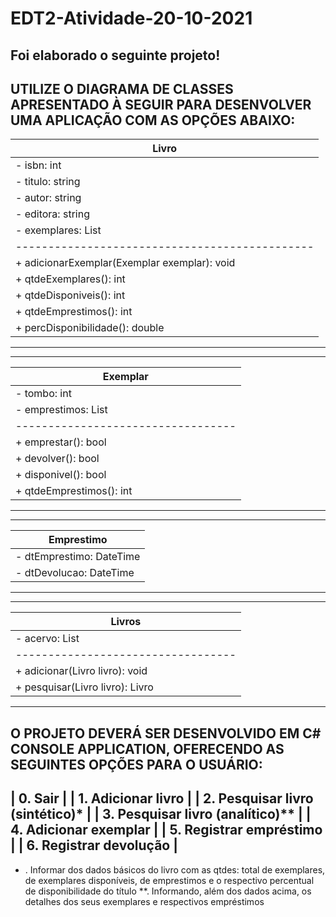 # EDT2-Atividade-20-10-2021
## Foi elaborado o seguinte projeto!
UTILIZE O DIAGRAMA DE CLASSES APRESENTADO À SEGUIR PARA
DESENVOLVER UMA APLICAÇÃO COM AS OPÇÕES ABAIXO:
------------------------------------------------
| Livro                                        | 
|----------------------------------------------|
| - isbn: int                                  |
| - titulo: string                             |
| - autor: string                              |
| - editora: string                            |
| - exemplares: List<Exemplar>                 |
|----------------------------------------------|
| + adicionarExemplar(Exemplar exemplar): void |
| + qtdeExemplares(): int                      |
| + qtdeDisponiveis(): int                     |
| + qtdeEmprestimos(): int                     |
| + percDisponibilidade(): double              |
------------------------------------------------

------------------------------------
| Exemplar                         | 
|----------------------------------|
| - tombo: int                     |
| - emprestimos: List<Emprestimo>  |
|----------------------------------|
| + emprestar(): bool              |
| + devolver(): bool               |
| + disponivel(): bool             |
| + qtdeEmprestimos(): int         |
------------------------------------

------------------------------
| Emprestimo                 |
|----------------------------|
| - dtEmprestimo: DateTime   |
| - dtDevolucao: DateTime    |
------------------------------

------------------------------------
| Livros                           |
|----------------------------------|
| - acervo: List<Livro>            |
|----------------------------------|
| + adicionar(Livro livro): void   |
| + pesquisar(Livro livro): Livro  |
------------------------------------

O PROJETO DEVERÁ SER DESENVOLVIDO EM C# CONSOLE APPLICATION, 
OFERECENDO AS SEGUINTES OPÇÕES PARA O USUÁRIO:
--------------------------------------
| 0. Sair                            |
| 1. Adicionar livro                 |
| 2. Pesquisar livro (sintético)*    |
| 3. Pesquisar livro (analítico)**   |
| 4. Adicionar exemplar              |
| 5. Registrar empréstimo            |
| 6. Registrar devolução             |
--------------------------------------

* . Informar dos dados básicos do livro com as qtdes: 
    total de exemplares, de exemplares disponíveis, 
    de emprestimos e o respectivo percentual de 
    disponibilidade do título
**. Informando, além dos dados acima, os detalhes dos 
    seus exemplares e respectivos empréstimos
